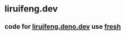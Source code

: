 # liruifeng.dev

## code for [liruifeng.deno.dev](https://liruifeng.deno.dev/) use [fresh](https://github.com/denoland/fresh)
